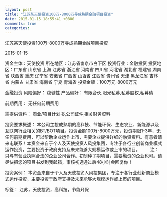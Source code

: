```yaml
---
layout: post
title: "江苏某天使投资100万-8000万寻成熟期金融项目投资"
date: 2015-01-15 18:55:41 +0800
comments: true
categories: 
---
```

江苏某天使投资100万-8000万寻成熟期金融项目投资



2015-01-15

资金主体：天使投资
所在地区：江苏省南京市白下区
投资行业：金融投资
投资地区：广东省 山东省 上海 江苏省 浙江省 河南省 四川省 河北省 湖北省 福建省 湖南省 陕西省 重庆 辽宁省 安徽省 广西省 山西省 江西省 贵州省 天津 黑龙江省 吉林省 内蒙古 甘肃省 海南省 宁夏 青海省
投资金额：100万元-8000万元

金融投资
风险偏好：
                            稳健性 
                                                                                产品偏好：
                            有限合伙,阳光私募,私募股权,私募债

前期费用：
无任何前期费用

需提供资料：
商业/项目计划书,公司证件,相关财务资料

投资要求概述：
本公司主投成熟期的高科技、节能环保、生态农业、新能源以及互联网行业相关的BT/BOT项目。投资金额100万-8000万元，投资期限1-3年，无任何前期费用，可以帮助企业运作上市，需要企业提供详细的融资资料。有意者请来电联系！本资金来自于个人及天使投资人风投集团，专注于各行业创新商业模式运作投资，主要投资于政府支持及未来能够大规模运作或上市的项目。
　　注：只与有营业执照合法的企业公司合作。初创种子期项目，需要融资的企业也可。请尽快把您的项目书发到我邮箱，审核初选通过后48小时会回复你！

投资案例：
本资金来自于个人及天使投资人风投集团，专注于各行业创新商业模式运作投资，主要投资于政府支持及未来能够大规模运作或上市的项目。

标签：
江苏，天使投资，高科技，节能环保

